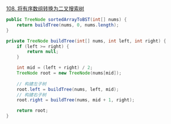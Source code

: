 [108. 将有序数组转换为二叉搜索树](https://leetcode-cn.com/problems/convert-sorted-array-to-binary-search-tree/)

```java
public TreeNode sortedArrayToBST(int[] nums) {
    return buildTree(nums, 0, nums.length);
}

private TreeNode buildTree(int[] nums, int left, int right) {
    if (left >= right) {
        return null;
    }

    int mid = (left + right) / 2;
    TreeNode root = new TreeNode(nums[mid]);
	
    // 构建左子树
    root.left = buildTree(nums, left, mid);
    // 构建右子树
    root.right = buildTree(nums, mid + 1, right);

    return root;
}
```

